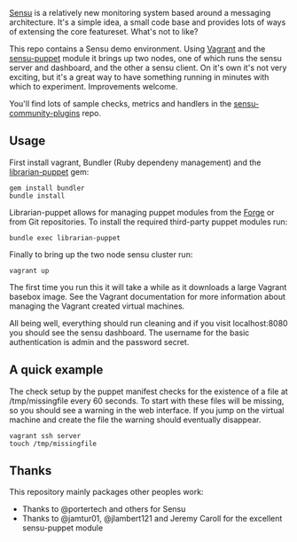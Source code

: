 [Sensu](http://sensuapp.com) is a relatively new monitoring system based around a messaging
architecture. It's a simple idea, a small code base and provides
lots of ways of extensing the core featureset. What's not to like?

This repo contains a Sensu demo environment. Using
[Vagrant](http://vagrantup.com) and the
[sensu-puppet](https://github.com/sensu/sensu-puppet) module it brings up two nodes, one of which runs the
sensu server and dashboard, and the other a sensu client. On it's own
it's not very exciting, but it's a great way to have something running
in minutes with which to experiment. Improvements welcome.

You'll find lots of sample checks, metrics and handlers in the
[sensu-community-plugins](https://github.com/sensu/sensu-community-plugins) repo.

## Usage

First install vagrant, Bundler (Ruby dependeny management) and the
[librarian-puppet](https://github.com/rodjek/librarian-puppet) gem:

    gem install bundler
    bundle install

Librarian-puppet allows for managing puppet modules from the
[Forge](http://forge.puppetlabs.com) or from Git repositories. To
install the required third-party puppet modules run:

    bundle exec librarian-puppet

Finally to bring up the two node sensu cluster run:

    vagrant up

The first time you run this it will take a while as it downloads a large
Vagrant basebox image. See the Vagrant documentation for more
information about managing the Vagrant created virtual machines.

All being well, everything should run cleaning and if you visit localhost:8080 you
should see the sensu dashboard. The username for the basic
authentication is admin and the password secret.

## A quick example

The check setup by the puppet manifest checks for the existence of a
file at /tmp/missingfile every 60 seconds. To start with these files
will be missing, so you should see a warning in the web interface. If
you jump on the virtual machine and create the file the warning should
eventually disappear.

    vagrant ssh server
    touch /tmp/missingfile

## Thanks

This repository mainly packages other peoples work:

* Thanks to @portertech and others for Sensu
* Thanks to @jamtur01, @jlambert121 and Jeremy Caroll for the excellent sensu-puppet module
